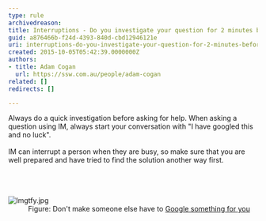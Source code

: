 ```yaml
---
type: rule
archivedreason: 
title: Interruptions - Do you investigate your question for 2 minutes before asking someone on IM?
guid: a876466b-f24d-4393-840d-cbd12946121e
uri: interruptions-do-you-investigate-your-question-for-2-minutes-before-asking-someone-on-im
created: 2015-10-05T05:42:39.0000000Z
authors:
- title: Adam Cogan
  url: https://ssw.com.au/people/adam-cogan
related: []
redirects: []

---
```



<div>Always do a quick investigation before asking for help. When asking a question using IM, always start your conversation with &quot;I have googled this and no luck&quot;.<br></div><div><br></div><div>IM can interrupt a person when they are busy, so make sure that you are well prepared and have tried to find the solution another way first.</div><br>
<br><excerpt class='endintro'></excerpt><br>
<dl class="image"><dt>​<img src="/PublishingImages/lmgtfy.jpg" alt="lmgtfy.jpg" />​</dt><dd>Figure&#58; Don't make someone else have to <a href="http&#58;//lmgtfy.com/">Google something​ for you​​</a><br></dd></dl>


